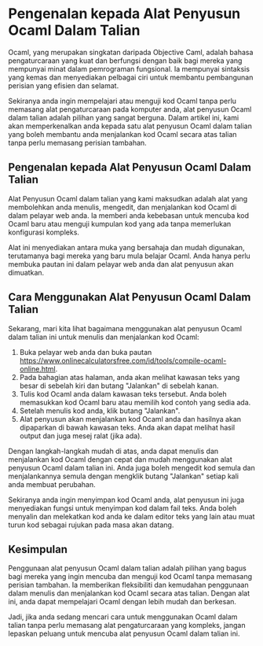 Pengenalan kepada Alat Penyusun Ocaml Dalam Talian
==================================================

Ocaml, yang merupakan singkatan daripada Objective Caml, adalah bahasa pengaturcaraan yang kuat dan berfungsi dengan baik bagi mereka yang mempunyai minat dalam pemrograman fungsional. Ia mempunyai sintaksis yang kemas dan menyediakan pelbagai ciri untuk membantu pembangunan perisian yang efisien dan selamat.

Sekiranya anda ingin mempelajari atau menguji kod Ocaml tanpa perlu memasang alat pengaturcaraan pada komputer anda, alat penyusun Ocaml dalam talian adalah pilihan yang sangat berguna. Dalam artikel ini, kami akan memperkenalkan anda kepada satu alat penyusun Ocaml dalam talian yang boleh membantu anda menjalankan kod Ocaml secara atas talian tanpa perlu memasang perisian tambahan.

Pengenalan kepada Alat Penyusun Ocaml Dalam Talian
--------------------------------------------------

Alat Penyusun Ocaml dalam talian yang kami maksudkan adalah alat yang membolehkan anda menulis, mengedit, dan menjalankan kod Ocaml di dalam pelayar web anda. Ia memberi anda kebebasan untuk mencuba kod Ocaml baru atau menguji kumpulan kod yang ada tanpa memerlukan konfigurasi kompleks.

Alat ini menyediakan antara muka yang bersahaja dan mudah digunakan, terutamanya bagi mereka yang baru mula belajar Ocaml. Anda hanya perlu membuka pautan ini dalam pelayar web anda dan alat penyusun akan dimuatkan.

Cara Menggunakan Alat Penyusun Ocaml Dalam Talian
-------------------------------------------------

Sekarang, mari kita lihat bagaimana menggunakan alat penyusun Ocaml dalam talian ini untuk menulis dan menjalankan kod Ocaml:

1. Buka pelayar web anda dan buka pautan <https://www.onlinecalculatorsfree.com/id/tools/compile-ocaml-online.html>.
2. Pada bahagian atas halaman, anda akan melihat kawasan teks yang besar di sebelah kiri dan butang "Jalankan" di sebelah kanan.
3. Tulis kod Ocaml anda dalam kawasan teks tersebut. Anda boleh memasukkan kod Ocaml baru atau memilih kod contoh yang sedia ada.
4. Setelah menulis kod anda, klik butang "Jalankan".
5. Alat penyusun akan menjalankan kod Ocaml anda dan hasilnya akan dipaparkan di bawah kawasan teks. Anda akan dapat melihat hasil output dan juga mesej ralat (jika ada).

Dengan langkah-langkah mudah di atas, anda dapat menulis dan menjalankan kod Ocaml dengan cepat dan mudah menggunakan alat penyusun Ocaml dalam talian ini. Anda juga boleh mengedit kod semula dan menjalankannya semula dengan mengklik butang "Jalankan" setiap kali anda membuat perubahan.

Sekiranya anda ingin menyimpan kod Ocaml anda, alat penyusun ini juga menyediakan fungsi untuk menyimpan kod dalam fail teks. Anda boleh menyalin dan melekatkan kod anda ke dalam editor teks yang lain atau muat turun kod sebagai rujukan pada masa akan datang.

Kesimpulan
----------

Penggunaan alat penyusun Ocaml dalam talian adalah pilihan yang bagus bagi mereka yang ingin mencuba dan menguji kod Ocaml tanpa memasang perisian tambahan. Ia memberikan fleksibiliti dan kemudahan penggunaan dalam menulis dan menjalankan kod Ocaml secara atas talian. Dengan alat ini, anda dapat mempelajari Ocaml dengan lebih mudah dan berkesan.

Jadi, jika anda sedang mencari cara untuk menggunakan Ocaml dalam talian tanpa perlu memasang alat pengaturcaraan yang kompleks, jangan lepaskan peluang untuk mencuba alat penyusun Ocaml dalam talian ini.